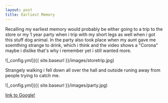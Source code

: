 ```yaml
---
layout: post
title: Earliest Memory 
---
```


 

 Recalling my earliest memory would probably be either going to a trip to the store or my 1 year party when i trip with my short legs as well when i got this stuff dog animal. In the party also took place when my aunt gave me soemthing strange to drink, which i think and the video shows a "Corona" maybe i dislike that's why i remember yet i still wanted more. 
 
 ![_config.yml]({{ site.baseurl }}/images/storetrip.jpg)

Strangely walking i fell down all over the hall and outside runing away from people trying to catch me. 
 
![_config.yml]({{ site.baseurl }}/images/party.jpg)

 [link to Google!](http://google.com)
 
